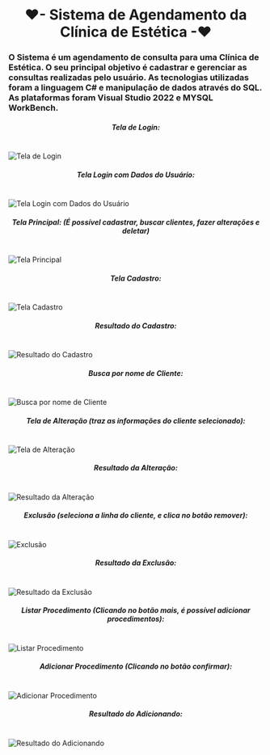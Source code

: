 <h1 align="center">❤- Sistema de Agendamento da Clínica de Estética -❤</h1>

<h3> O Sistema é um agendamento de consulta para uma Clínica de Estética. O seu principal objetivo é cadastrar e gerenciar as consultas realizadas pelo usuário. As tecnologias utilizadas foram a linguagem C# e manipulação de dados através do SQL. As plataformas foram Visual Studio 2022 e MYSQL WorkBench. </h3>

<h5 align="center">Tela de Login:</h5>
<br> <img src="fotosReadme/paginainicial.png" alt="Tela de Login"><br>
 
<h5 align="center">Tela Login com Dados do Usuário:</h5>
<br> <img src="fotosReadme/loginsenha.png" alt="Tela Login com Dados do Usuário"><br>

 
<h5 align="center">Tela Principal: (É possível cadastrar, buscar clientes, fazer alterações e deletar)</h5>
<br> <img src="fotosReadme/foto3.png" alt="Tela Principal"><br>
 
<h5 align="center">Tela Cadastro:</h5>
<br> <img src="fotosReadme/foto4.png" alt="Tela Cadastro"><br>


<h5 align="center">Resultado do Cadastro:</h5>
<br> <img src="fotosReadme/foto5.png" alt="Resultado do Cadastro"><br>
<h5 align="center">Busca por nome de Cliente:</h5>
<br> <img src="fotosReadme/foto6.png" alt="Busca por nome de Cliente"><br>  
<h5 align="center">Tela de Alteração (traz as informações do cliente selecionado):</h5>
<br> <img src="fotosReadme/foto7.png" alt="Tela de Alteração"><br>  
<h5 align="center">Resultado da Alteração:</h5>
<br> <img src="fotosReadme/foto8.png" alt="Resultado da Alteração"><br>  
<h5 align="center">Exclusão (seleciona a linha do cliente, e clica no botão remover):</h5>
<br> <img src="fotosReadme/foto9.png" alt="Exclusão"><br>  
<h5 align="center">Resultado da Exclusão:</h5>
<br> <img src="fotosReadme/foto10.png" alt="Resultado da Exclusão"><br>  
<h5 align="center">Listar Procedimento (Clicando no botão mais, é possível adicionar procedimentos):</h5>
<br> <img src="fotosReadme/foto11.png" alt="Listar Procedimento"><br>  
 <h5 align="center">Adicionar Procedimento (Clicando no botão confirmar):</h5>
<br> <img src="fotosReadme/foto12.png" alt="Adicionar Procedimento"><br>  
<h5 align="center">Resultado do Adicionando:</h5>
<br> <img src="fotosReadme/foto13.png" alt="Resultado do Adicionando"><br>
